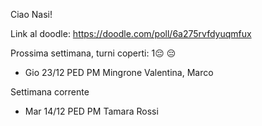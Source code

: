 Ciao Nasi!

Link al doodle: https://doodle.com/poll/6a275rvfdyuqmfux

Prossima settimana, turni coperti: 1:pensive: 😔
- Gio 23/12 PED PM Mingrone Valentina, Marco

Settimana corrente
- Mar 14/12 PED PM Tamara Rossi
